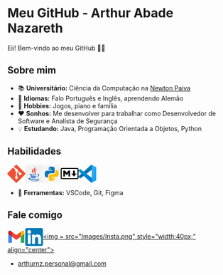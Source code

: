 # Meu GitHub - Arthur Abade Nazareth
Eii! Bem-vindo ao meu GitHub 👋😜

## Sobre mim
+ 📚 **Universitário:** Ciência da Computação na [Newton Paiva](https://newtonpaiva.br)
+ 💬 **Idiomas:** Falo Português e Inglês, aprendendo Alemão
+ 💎 **Hobbies:** Jogos, piano e família
+ ❤️ **Sonhos:** Me desenvolver para trabalhar como Desenvolvedor de Software e Analísta de Segurança
+ 💡 **Estudando:** Java, Programação Orientada a Objetos, Python

## Habilidades
<img src="Images/Git.png" alt="Git" style="width:40px;" align="center"><img src="Images/Java.png" alt="Java" style="width:40px;" align="center"><img src="Images/Python.png" alt="Python" style="width:40px;" align="center"><img src="Images/Markdown.png" alt="Markdown" style="width:40px;" align="center"><img src="Images/VSCode.png" alt="VSCode" style="width:40px;" align="center">

+ 🔧 **Ferramentas:** VSCode, Git, Figma

## Fale comigo
<a href="mailto:arthurnz.personal@gmail.com"><img src="Images/Gmail.png" style="width:40px;" align="center"></a><a href="https://www.linkedin.com/in/arthur-abade-nazareth-202559312/"><img src="Images/Linkedin.png" style="width:40px;" align="center"></a><a href="https://www.instagram.com/tuta_nzth?igsh=OXI0NTdxZmpuOW55"><img = src="Images/Insta.png" style="width:40px;" align="center"></a>

+ arthurnz.personal@gmail.com